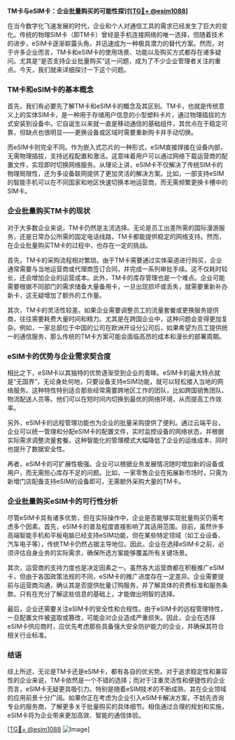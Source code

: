 **TM卡与eSIM卡：企业批量购买的可能性探讨[[TG💪+ @esim1088](https://t.me/s/esim1088)]**

在当今数字化飞速发展的时代，企业和个人对通信工具的需求已经发生了巨大的变化。传统的物理SIM卡（即TM卡）曾经是手机连接网络的唯一选择，但随着技术的进步，eSIM卡逐渐崭露头角，并迅速成为一种极具潜力的替代方案。然而，对于许多企业而言，TM卡和eSIM卡的使用场景、功能以及购买方式都存在诸多疑问。尤其是“是否支持企业批量购买”这一问题，成为了不少企业管理者关注的重点。今天，我们就来详细探讨一下这个问题。

### TM卡和eSIM卡的基本概念

首先，我们有必要先了解TM卡和eSIM卡的概念及其区别。TM卡，也就是传统意义上的实体SIM卡，是一种用于存储用户信息的小型塑料卡片，通过物理插拔的方式安装到设备中。它自诞生以来就一直是移动通信的基础组件，其优点在于稳定可靠，但缺点也很明显——更换设备或区域时需要重新购卡并手动切换。

而eSIM卡则完全不同。作为嵌入式芯片的一种形式，eSIM直接焊接在设备内部，无需物理插拔，支持远程配置和激活。这意味着用户可以通过网络下载运营商的配置文件，实现即时切换网络服务。从理论上讲，eSIM卡不仅解决了传统SIM卡的物理局限性，还为多设备联网提供了更加灵活的解决方案。比如，一部支持eSIM的智能手机可以在不同国家和地区快速切换本地运营商，而无需频繁更换卡槽中的SIM卡。

### 企业批量购买TM卡的现状

对于大多数企业来说，TM卡仍然是主流选择。无论是员工出差所需的国际漫游服务，还是日常办公所需的固定电话线路，TM卡都能提供稳定的网络支持。然而，在企业批量购买TM卡的过程中，也存在一定的挑战。

首先，TM卡的采购流程相对繁琐。由于TM卡需要通过实体渠道进行购买，企业通常需要与当地运营商或代理商签订合同，并完成一系列审批手续。这不仅耗时较长，还会增加企业的运营成本。此外，TM卡的库存管理也是一个难点。企业可能需要根据不同部门的需求储备大量备用卡，一旦出现损坏或丢失，就需要重新补办新卡，这无疑增加了额外的工作量。

其次，TM卡的灵活性较差。如果企业需要调整员工的流量套餐或更换服务提供商，往往需要耗费大量时间和精力。尤其是在跨国企业中，这种问题会变得更加复杂。例如，一家总部位于中国的公司在欧洲开设分公司后，如果希望为员工提供统一的通信服务，那么传统的TM卡方案可能会面临高昂的成本和漫长的部署周期。

### eSIM卡的优势与企业需求契合度

相比之下，eSIM卡以其独特的优势逐渐受到企业的青睐。eSIM卡的最大特点就是“无国界”，无论身处何地，只要设备支持eSIM功能，就可以轻松接入当地的网络服务。这种特性特别适合那些经常需要跨地区工作的团队，比如跨国销售团队、物流配送人员等。他们可以在短时间内切换到最优的网络环境，从而提高工作效率。

另外，eSIM卡的远程管理功能也为企业的批量采购提供了便利。通过云端平台，企业可以统一管理和分配eSIM卡的配置文件，实时监控设备的网络状态，并根据实际需求调整流量套餐。这种智能化的管理模式大幅降低了企业的运维成本，同时也提升了数据安全性。

再者，eSIM卡的可扩展性极强。企业可以根据业务发展情况随时增加新的设备或用户，而无需担心库存不足的问题。比如，一家零售企业在拓展新市场时，只需为新增门店配备支持eSIM的设备即可，无需额外采购大量的TM卡。

### 企业批量购买eSIM卡的可行性分析

尽管eSIM卡具有诸多优势，但在实际操作中，企业是否能够实现批量购买仍需考虑多个因素。首先，eSIM卡的普及程度直接影响了其适用范围。目前，虽然许多高端智能手机和平板电脑已经支持eSIM功能，但在某些特定领域（如工业设备、汽车电子等），传统TM卡仍然占据主导地位。因此，企业在选择eSIM卡之前，必须评估自身业务的实际需求，确保所选方案能够覆盖所有关键场景。

其次，运营商的支持力度也是决定因素之一。虽然各大运营商都在积极推广eSIM卡，但由于各国政策法规的不同，eSIM卡的推广进度存在一定差异。企业需要提前与运营商沟通，确认其是否提供批量订购服务，并了解具体的资费标准和服务条款。只有在充分了解这些信息的基础上，才能做出明智的选择。

最后，企业还需要关注eSIM卡的安全性和合规性。由于eSIM卡的远程管理特性，一旦配置文件被盗取或篡改，可能会对企业造成严重损失。因此，企业在选择eSIM卡供应商时，应优先考虑那些具备强大安全防护能力的企业，并确保其符合相关行业标准。

### 结语

综上所述，无论是TM卡还是eSIM卡，都有各自的优劣势。对于追求稳定性和兼容性的企业来说，TM卡依然是一个不错的选择；而对于注重灵活性和便捷性的企业而言，eSIM卡无疑更具吸引力。特别是随着eSIM技术的不断成熟，其在企业领域的应用前景十分广阔。如果你正在考虑为企业引入eSIM卡解决方案，不妨先咨询专业的服务商，了解更多关于批量购买的具体细节。相信通过合理的规划和实施，eSIM卡将为企业带来更加高效、智能的通信体验。

[[TG💪+ @esim1088](https://t.me/s/esim1088) ![Image](https://i.postimg.cc/4NQfJmqS/Snipaste-2025-05-13-00-14-12.png)]
